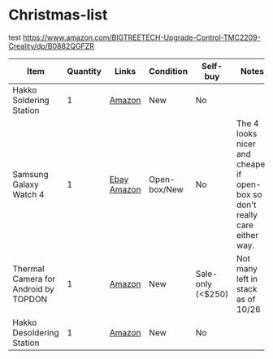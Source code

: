 # Christmas-list
test
https://www.amazon.com/BIGTREETECH-Upgrade-Control-TMC2209-Creality/dp/B0882QGFZR

| Item | Quantity | Links | Condition | Self-buy | Notes |
| --- | --- | --- | --- | --- | --- |
| Hakko Soldering Station | 1 | [Amazon](https://www.amazon.com/dp/B00ANZRT4M/) | New | No |  |
| Samsung Galaxy Watch 4 | 1 | [Ebay](https://www.ebay.com/itm/363593058475) [Amazon](https://www.amazon.com/dp/B096BJLZZM)| Open-box/New | No | The 4 looks nicer and cheaper if open-box so don't really care either way. |
| Thermal Camera for Android by TOPDON | 1 | [Amazon](https://www.amazon.com/Thermal-Android-TOPDON-256x192-Resolution/dp/B0B7LMB22Q) | New | Sale-only (<$250) | Not many left in stack as of 10/26 |
| Hakko Desoldering Station | 1 | [Amazon](https://amazon.com/dp/B07BKSLLG9) | New | No |  |
